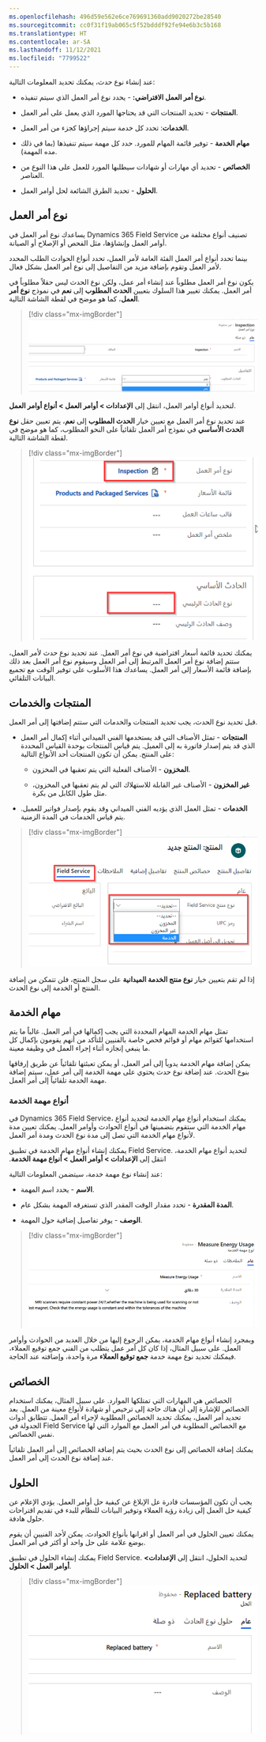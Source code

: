 ```yaml
---
ms.openlocfilehash: 496d59e562e6ce769691360add9020272be28540
ms.sourcegitcommit: cc0f31f19ab065c5f52bdddf92fe94e6b3c5b168
ms.translationtype: HT
ms.contentlocale: ar-SA
ms.lasthandoff: 11/12/2021
ms.locfileid: "7799522"
---
```

عند إنشاء نوع حدث، يمكنك تحديد المعلومات التالية:

- **نوع أمر العمل الافتراضي:** - يحدد نوع أمر العمل الذي سيتم تنفيذه.

- **المنتجات** - تحديد المنتجات التي قد يحتاجها المورد الذي يعمل على أمر العمل.

- **الخدمات**: تحدد كل خدمة سيتم إجراؤها كجزء من أمر العمل.

- **مهام الخدمة** - توفير قائمة المهام للمورد.
  حدد كل مهمة سيتم تنفيذها (بما في ذلك مده المهمة).

- **الخصائص** - تحديد أي مهارات أو شهادات سيطلبها المورد للعمل على هذا النوع من العناصر.

- **الحلول** - تحديد الطرق الشائعة لحل أوامر العمل.

## <a name="work-order-type"></a>نوع أمر العمل

يساعدك نوع أمر العمل في Dynamics 365 Field Service تصنيف أنواع مختلفة من أوامر العمل وإنشاؤها، مثل الفحص أو الإصلاح أو الصيانة.

بينما تحدد أنواع أمر العمل الفئة العامة لأمر العمل، تحدد أنواع الحوادث الطلب المحدد لأمر العمل وتقوم بإضافة مزيد من التفاصيل إلى نوع أمر العمل بشكل فعال.

يكون نوع أمر العمل مطلوباً عند إنشاء أمر عمل، ولكن نوع الحدث ليس حقلاً مطلوباً في أمر العمل. يمكنك تغيير هذا السلوك بتعيين **الحدث المطلوب** إلى **نعم** في نموذج **نوع أمر العمل**، كما هو موضح في لقطة الشاشة التالية.

> [!div class="mx-imgBorder"]
> [![لقطة شاشة لعلامة التبويب "عام" في نموذج "نوع أمر العمل"، والتي تعرض تعيين "الحدث المطلوب" إلى "نعم".](../media/2-work-order-type.png)](../media/2-work-order-type.png#lightbox)

لتحديد أنواع أوامر العمل، انتقل إلى **الإعدادات > أوامر العمل > أنواع أوامر العمل**.

عند تحديد نوع أمر العمل مع تعيين خيار **الحدث المطلوب** إلى **نعم**، يتم تعيين حقل **نوع الحدث الأساسي** في نموذج أمر العمل تلقائياً على النحو المطلوب، كما هو موضح في لقطة الشاشة التالية.

> [!div class="mx-imgBorder"]
> [![لقطة شاشة توضح المكان الذي تحدد فيه نموذج أمر العمل.](../media/2-work-order.png)](../media/2-work-order.png#lightbox)

يمكنك تحديد قائمة أسعار افتراضية في نوع أمر العمل. عند تحديد نوع حدث لأمر العمل، ستتم إضافة نوع أمر العمل المرتبط إلى أمر العمل وسيقوم نوع أمر العمل بعد ذلك بإضافة قائمة الأسعار إلى أمر العمل. يساعدك هذا الأسلوب على توفير الوقت مع تجميع البيانات التلقائي.

## <a name="products-and-services"></a>المنتجات والخدمات

قبل تحديد نوع الحدث، يجب تحديد المنتجات والخدمات التي ستتم إضافتها إلى أمر العمل.

- **المنتجات** - تمثل الأصناف التي قد يستخدمها الفني الميداني أثناء إكمال أمر العمل الذي قد يتم إصدار فاتورة به إلى العميل.
  يتم قياس المنتجات بوحدة القياس المحددة على المنتج. يمكن أن تكون المنتجات أحد الأنواع التالية:

  - **المخزون** - الأصناف الفعلية التي يتم تعقبها في المخزون.

  - **غير المخزون** - الأصناف غير القابلة للاستهلاك التي لم يتم تعقبها في المخزون، مثل طول الكابل من بكرة.

- **الخدمات** - تمثل العمل الذي يؤديه الفني الميداني وقد يقوم بإصدار فواتير للعميل. يتم قياس الخدمات في المدة الزمنية.

> [!div class="mx-imgBorder"]
> [![لقطة شاشة للقائمة المنسدلة "نوع منتج الخدمة الميدانية" في نموذج المنتج.](../media/2-field-service-product-type.png)](../media/2-field-service-product-type.png#lightbox)

إذا لم تقم بتعيين خيار **نوع منتج الخدمة الميدانية** على سجل المنتج، فلن تتمكن من إضافة المنتج أو الخدمة إلى نوع الحدث.

## <a name="service-tasks"></a>مهام الخدمة

تمثل مهام الخدمة المهام المحددة التي يجب إكمالها في أمر العمل. غالباً ما يتم استخدامها كقوائم مهام أو قوائم فحص خاصة بالفنيين للتأكد من أنهم يقومون بإكمال كل ما ينبغي إنجازه أثناء إجراء العمل في وظيفة معينة.

يمكن إضافة مهام الخدمة يدوياً إلى أمر العمل، أو يمكن تعبئتها تلقائياً عن طريق إرفاقها بنوع الحدث. عند إضافة نوع حدث يحتوي على مهمة الخدمة إلى أمر عمل، سيتم إضافة مهمة الخدمة تلقائياً إلى أمر العمل.  

### <a name="service-task-types"></a>أنواع مهمة الخدمة

في Dynamics 365 Field Service، يمكنك استخدام أنواع مهام الخدمة لتحديد أنواع مهام الخدمة التي ستقوم بتضمينها في أنواع الحوادث وأوامر العمل. يمكنك تعيين مدة لأنواع مهام الخدمة التي تصل إلى مدة نوع الحدث ومدة أمر العمل.

يمكنك إنشاء أنواع مهام الخدمة في تطبيق Field Service. لتحديد أنواع مهام الخدمة، انتقل إلى **الإعدادات > أوامر العمل > ‏‫أنواع مهمة الخدمة**.

عند إنشاء نوع مهمة خدمة، سيتضمن المعلومات التالية:

- **الاسم** - يحدد اسم المهمة.

- **المدة المقدرة** - تحدد مقدار الوقت المقدر الذي تستغرقه المهمة بشكل عام.

- **الوصف** - يوفر تفاصيل إضافية حول المهمة.

> [!div class="mx-imgBorder"]
> [![لقطة شاشة لنموذج نوع مهمة الخدمة.](../media/2-service-task-type.png)](../media/2-service-task-type.png#lightbox)

وبمجرد إنشاء أنواع مهام الخدمة، يمكن الرجوع إليها من خلال العديد من الحوادث وأوامر العمل. على سبيل المثال، إذا كان كل أمر عمل يتطلب من الفني جمع توقيع العملاء، فيمكنك تحديد نوع مهمة خدمة **جمع توقيع العملاء** مرة واحدة، وإضافته عند الحاجة.

## <a name="characteristics"></a>الخصائص

الخصائص هي المهارات التي تمتلكها الموارد. على سبيل المثال، يمكنك استخدام الخصائص للإشارة إلى أن هناك حاجة إلى ترخيص أو شهادة لأنواع معينة من العمل. بعد تحديد أمر العمل، يمكنك تحديد الخصائص المطلوبة لإجراء أمر العمل. تتطابق أدوات الجدولة في Field Service مع الخصائص المطلوبة في أمر العمل مع الموارد التي لها نفس الخصائص.

يمكنك إضافة الخصائص إلى نوع الحدث بحيث يتم إضافة الخصائص إلى أمر العمل تلقائياً عند إضافة نوع الحدث إلى أمر العمل.

## <a name="resolutions"></a>الحلول

يجب أن تكون المؤسسات قادرة عل الإبلاغ عن كيفية حل أوامر العمل.
يؤدي الإعلام عن كيفية حل العمل إلى زيادة رؤية العملاء وتوفير البيانات للنظام للبدء في تقديم اقتراحات حلول هادفة.

يمكنك تعيين الحلول في أمر العمل أو اقرانها بأنواع الحوادث. يمكن لأحد الفنيين أن يقوم بوضع علامة على حل واحد أو أكثر في أمر العمل.

يمكنك إنشاء الحلول في تطبيق Field Service. لتحديد الحلول، انتقل إلى **الإعدادات> أوامر العمل > الحلول**.

> [!div class="mx-imgBorder"]
> [![لقطة شاشة التي تعرض علامة التبويب "عام" في نموذج الحل.](../media/2-resolution.png)](../media/2-resolution.png#lightbox)
